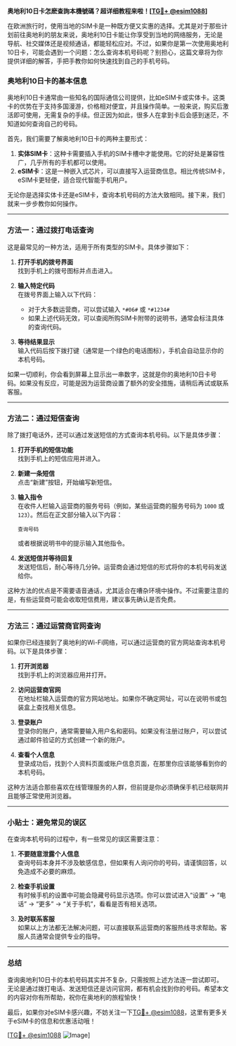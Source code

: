 **奥地利10日卡怎麽查詢本機號碼？超详细教程来啦！[[TG💪+ @esim1088](https://t.me/s/esim1088)]**

在欧洲旅行时，使用当地的SIM卡是一种既方便又实惠的选择。尤其是对于那些计划前往奥地利的朋友来说，奥地利10日卡能让你享受到当地的网络服务，无论是导航、社交媒体还是视频通话，都能轻松应对。不过，如果你是第一次使用奥地利10日卡，可能会遇到一个问题：怎么查询本机号码呢？别担心，这篇文章将为你提供详细的解答，手把手教你如何快速找到自己的手机号码。

### 奥地利10日卡的基本信息

奥地利10日卡通常由一些知名的国际通信公司提供，比如eSIM卡或实体卡。这类卡的优势在于支持多国漫游，价格相对便宜，并且操作简单。一般来说，购买后激活即可使用，无需复杂的手续。但正因为如此，很多人在拿到卡后会感到迷茫，不知道如何查询自己的号码。

首先，我们需要了解奥地利10日卡的两种主要形式：

1. **实体SIM卡**：这种卡需要插入手机的SIM卡槽中才能使用。它的好处是兼容性广，几乎所有的手机都可以使用。
2. **eSIM卡**：这是一种嵌入式芯片，可以直接写入运营商信息。相比传统SIM卡，eSIM卡更轻便，适合现代智能手机用户。

无论你是选择实体卡还是eSIM卡，查询本机号码的方法大致相同。接下来，我们就来一步步教你如何操作。

---

### 方法一：通过拨打电话查询

这是最常见的一种方法，适用于所有类型的SIM卡。具体步骤如下：

1. **打开手机的拨号界面**  
   找到手机上的拨号图标并点击进入。

2. **输入特定代码**  
   在拨号界面上输入以下代码：
   - 对于大多数运营商，可以尝试输入 `*#06#` 或 `*#1234#`
   - 如果上述代码无效，可以查阅所购SIM卡附带的说明书，通常会标注具体的查询代码。

3. **等待结果显示**  
   输入代码后按下拨打键（通常是一个绿色的电话图标），手机会自动显示你的本机号码。

如果一切顺利，你会看到屏幕上显示出一串数字，这就是你的奥地利10日卡号码。如果没有反应，可能是因为运营商设置了额外的安全措施，请稍后再试或联系客服。

---

### 方法二：通过短信查询

除了拨打电话外，还可以通过发送短信的方式查询本机号码。以下是具体步骤：

1. **打开手机的短信功能**  
   找到手机上的短信应用并进入。

2. **新建一条短信**  
   点击“新建”按钮，开始编写新短信。

3. **输入指令**  
   在收件人栏输入运营商的服务号码（例如，某些运营商的服务号码为 `1000` 或 `123`）。然后在正文部分输入以下内容：
   ```
   查询号码
   ```
   或者根据说明书中的提示输入其他指令。

4. **发送短信并等待回复**  
   发送短信后，耐心等待几分钟。运营商会通过短信的形式将你的本机号码发送给你。

这种方法的优点是不需要语音通话，尤其适合在嘈杂环境中操作。不过需要注意的是，有些运营商可能会收取短信费用，建议事先确认是否免费。

---

### 方法三：通过运营商官网查询

如果你已经连接到了奥地利的Wi-Fi网络，可以通过运营商的官方网站查询本机号码。以下是具体步骤：

1. **打开浏览器**  
   找到手机上的浏览器应用并打开。

2. **访问运营商官网**  
   在地址栏输入运营商的官方网站地址。如果你不确定网址，可以在说明书或包装盒上查找相关信息。

3. **登录账户**  
   登录你的账户，通常需要输入用户名和密码。如果没有注册过账户，可以尝试通过邮件验证的方式创建一个新的账户。

4. **查看个人信息**  
   登录成功后，找到个人资料页面或账户信息页面，在那里你应该能够看到你的本机号码。

这种方法适合那些喜欢在线管理服务的人群，但前提是你必须确保手机已经联网并且能够正常使用浏览器。

---

### 小贴士：避免常见的误区

在查询本机号码的过程中，有一些常见的误区需要注意：

1. **不要随意泄露个人信息**  
   查询号码本身并不涉及敏感信息，但如果有人询问你的号码，请谨慎回答，以免造成不必要的麻烦。

2. **检查手机设置**  
   有时候手机的设置中可能会隐藏号码显示选项。你可以尝试进入“设置” -> “电话” -> “更多” -> “关于手机”，看看是否有相关选项。

3. **及时联系客服**  
   如果以上方法都无法解决问题，可以直接联系运营商的客服热线寻求帮助。客服人员通常会提供专业的指导。

---

### 总结

查询奥地利10日卡的本机号码其实并不复杂，只需按照上述方法逐一尝试即可。无论是通过拨打电话、发送短信还是访问官网，都有机会找到你的号码。希望本文的内容对你有所帮助，祝你在奥地利的旅程愉快！

最后，如果你对eSIM卡感兴趣，不妨关注一下[TG💪+ @esim1088](https://t.me/s/esim1088)，这里有更多关于eSIM卡的信息和优惠活动哦！

[[TG💪+ @esim1088](https://t.me/s/esim1088) ![Image](https://i.postimg.cc/4NQfJmqS/Snipaste-2025-05-13-00-14-12.png)]